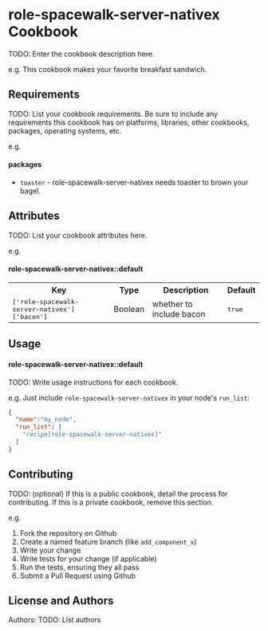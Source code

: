role-spacewalk-server-nativex Cookbook
======================================
TODO: Enter the cookbook description here.

e.g.
This cookbook makes your favorite breakfast sandwich.

Requirements
------------
TODO: List your cookbook requirements. Be sure to include any requirements this cookbook has on platforms, libraries, other cookbooks, packages, operating systems, etc.

e.g.
#### packages
- `toaster` - role-spacewalk-server-nativex needs toaster to brown your bagel.

Attributes
----------
TODO: List your cookbook attributes here.

e.g.
#### role-spacewalk-server-nativex::default
<table>
  <tr>
    <th>Key</th>
    <th>Type</th>
    <th>Description</th>
    <th>Default</th>
  </tr>
  <tr>
    <td><tt>['role-spacewalk-server-nativex']['bacon']</tt></td>
    <td>Boolean</td>
    <td>whether to include bacon</td>
    <td><tt>true</tt></td>
  </tr>
</table>

Usage
-----
#### role-spacewalk-server-nativex::default
TODO: Write usage instructions for each cookbook.

e.g.
Just include `role-spacewalk-server-nativex` in your node's `run_list`:

```json
{
  "name":"my_node",
  "run_list": [
    "recipe[role-spacewalk-server-nativex]"
  ]
}
```

Contributing
------------
TODO: (optional) If this is a public cookbook, detail the process for contributing. If this is a private cookbook, remove this section.

e.g.
1. Fork the repository on Github
2. Create a named feature branch (like `add_component_x`)
3. Write your change
4. Write tests for your change (if applicable)
5. Run the tests, ensuring they all pass
6. Submit a Pull Request using Github

License and Authors
-------------------
Authors: TODO: List authors
